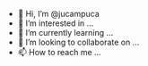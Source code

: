 - 👋 Hi, I’m @jucampuca
- 👀 I’m interested in ...
- 🌱 I’m currently learning ...
- 💞️ I’m looking to collaborate on ...
- 📫 How to reach me ...

<!---
jucampuca/jucampuca is a ✨ special ✨ repository because its `README.md` (this file) appears on your GitHub profile.
You can click the Preview link to take a look at your changes.
--->
